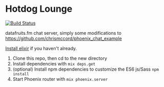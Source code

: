 # Hotdog Lounge

[![Build Status](https://img.shields.io/travis/datafruits/hotdog_lounge.svg?style=flat)](http://travis-ci.org/datafruits/hotdog_lounge)

datafruits.fm chat server, simply some modifications to
https://github.com/chrismccord/phoenix_chat_example

[Install elixir](https://elixir-lang.org/install.html) if you haven't already.

1. Clone this repo, then cd to the new directory
2. Install dependencies with `mix deps.get`
3. (optional) Install npm dependencies to customize the ES6 js/Sass `npm install`
4. Start Phoenix router with `mix phoenix.server`
